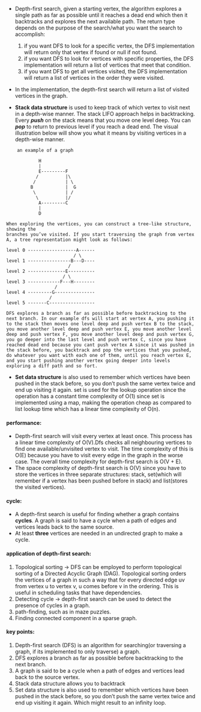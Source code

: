 - Depth-first search, given a starting vertex, the algorithm explores a single path as far as possible until it reaches a dead end which then it backtracks and explores the next available path. The return type depends on the purpose of the search/what you want the search to accomplish:
   1. if you want DFS to look for a specific vertex, the DFS implementation will return only that vertex if found or null if not found.
   2. if you want DFS to look for vertices with specific properties, the DFS implementation will return a list of vertices that meet that condition.
   3. if you want DFS to get all vertices visited, the DFS implementation will return a list of vertices in the order they were visited.   
- In the implementation, the depth-first search will return a list of visited vertices in the graph.

-  **Stack data structure** is used to keep track of which vertex to visit next in a depth-wise manner. The stack LIFO approach helps in backtracking. Every ***push*** on the stack means that you move one level deep. You can ***pop*** to return to previous level if you reach a dead end.
The visual illustration below will show you what it means by visiting vertices in a depth-wise manner.
```
    an example of a graph

            H
            |
            E---------F
           /          |\
          /           | \
         B            |  G
          \           | /
           \          |/
            A---------C
            |
            D

When exploring the vertices, you can construct a tree-like structure, showing the
branches you’ve visited. If you start traversing the graph from vertex A, a tree representation might look as follows:

level 0 ------------------A------
                         / \
level 1 ----------------B---D----
                       /
level 2 --------------E----------
                     / \ 
level 3 ------------F---H--------
                  /
level 4 ---------G---------------
                /
level 5 -------C-----------------   

DFS explores a branch as far as possible before backtracking to the next branch. In our example dfs will start at vertex A, you pushing it to the stack then moves one level deep and push vertex B to the stack, you move another level deep and push vertex E, you move another level deep and push vertex F, you move another level deep and push vertex G, you go deeper into the last level and push vertex C, since you have reached dead end because you cant push vertex A since it was pushed in the stack before, you backtrack and pop the vertices that you pushed, do whatever you want with each one of them, until you reach vertex E, and you start pushing another vertex going deeper into levels exploring a diff path and so fort.

```
- **Set data structure** is also used to remember which vertices have been pushed in the stack before, so you don’t push the same vertex twice and end up visiting it again. set is used for the lookup operation since the operation has a constant time complexity of O(1) since set is implemented using a map, making the operation cheap as compared to list lookup time which has a linear time complexity of O(n).


#### performance:
- Depth-first search will visit every vertex at least once. This process has a linear time complexity of O(V).Dfs checks all neighbouring vertices to find one available/unvisited vertex to visit. The time complexity of this is O(E) because you have to visit every edge in the graph in the worse case. The overall time complexity for depth-first search is O(V + E).
-  The space complexity of depth-first search is O(V) since you have to store the vertices in three separate structures: stack, set(which will remember if a vertex has been pushed before in stack) and list(stores the visited vertices).
  
#### cycle:
- A depth-first search is useful for finding whether a graph contains **cycles**. A
graph is said to have a cycle when a path of edges and vertices leads back to the
same source.
- At least **three** vertices are needed in an undirected graph to make a cycle.

   
#### application of depth-first search:
1. Topological sorting -> DFS can be employed to perform topological sorting of a Directed Acyclic Graph (DAG). Topological sorting orders the vertices of a graph in such a way that for every directed edge uv from vertex u to vertex v, u comes before v in the ordering. This is useful in scheduling tasks that have dependencies.
2. Detecting cycle -> depth-first search can be used to detect the presence of cycles in a graph.
3. path-finding, such as in maze puzzles.
4. Finding connected component in a sparse graph.


#### key points:
1. Depth-first search (DFS) is an algorithm for searching(or traversing a graph, if its implemented to only traverse) a graph.
2. DFS explores a branch as far as possible before backtracking to the next branch.
3. A graph is said to be a cycle when a path of edges and vertices lead back to the source vertex.
4. Stack data structure allows you to backtrack
5. Set data structure is also used to remember which vertices have been pushed in the stack before, so you don’t push the same vertex twice and end up visiting it again. Which might result to an infinity loop.